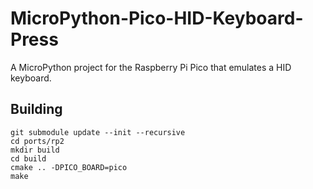 # MicroPython-Pico-HID-Keyboard-Press

A MicroPython project for the Raspberry Pi Pico that emulates a HID keyboard.

## Building

```
git submodule update --init --recursive
cd ports/rp2
mkdir build
cd build
cmake .. -DPICO_BOARD=pico
make
```